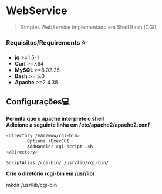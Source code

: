 # WebService
> Simples WebService implementado em Shell Bash (CGI)

### Requisitos/Requirements :star:
* **jq**    >=1.5-1  <br/>  
* **Curl**  >=7.64      <br/>
* **MySQL** >=8.02.25 <br/>
* **Bash**  >= 5.0 <br/>
* **Apache**  >=2.4.38 <br/>


## Configurações:computer:
**Permita que o apache interprete o shell** <br/>
**Adicione a seguinte linha em /etc/apache2/apache2.conf**
```bash
<Directory /var/www/cgi-bin>
        Options +ExecCGI
        AddHandler cgi-script .sh
</Directory>

ScriptAlias /cgi-bin/ /usr/lib/cgi-bin/

```
**Crie o diretório /cgi-bin em /usr/lib/**

mkdir /usr/lib/cgi-bin

